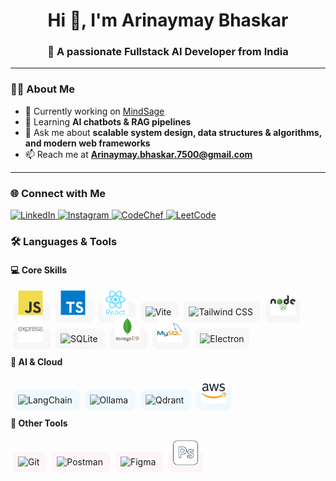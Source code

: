 <h1 align="center">Hi 👋, I'm Arinaymay Bhaskar</h1>
<h3 align="center">🚀 A passionate Fullstack AI Developer from India</h3>

---

### 👨‍💻 About Me
- 🔭 Currently working on [MindSage](https://github.com/Arinaymaybhaskar/MindSage_desktop_app)  
- 🌱 Learning **AI chatbots & RAG pipelines**  
- 💬 Ask me about **scalable system design, data structures & algorithms, and modern web frameworks**  
- 📫 Reach me at **Arinaymay.bhaskar.7500@gmail.com**

---

### 🌐 Connect with Me
<p align="left">
  <a href="https://linkedin.com/in/arinaymay" target="blank">
    <img src="https://raw.githubusercontent.com/rahuldkjain/github-profile-readme-generator/master/src/images/icons/Social/linked-in-alt.svg" alt="LinkedIn" height="30" width="40"/>
  </a>
  <a href="https://instagram.com/arinaymay" target="blank">
    <img src="https://raw.githubusercontent.com/rahuldkjain/github-profile-readme-generator/master/src/images/icons/Social/instagram.svg" alt="Instagram" height="30" width="40"/>
  </a>
  <a href="https://www.codechef.com/users/arinaymay" target="blank">
    <img src="https://cdn.jsdelivr.net/npm/simple-icons@3.1.0/icons/codechef.svg" alt="CodeChef" height="30" width="40"/>
  </a>
  <a href="https://www.leetcode.com/arinaymay" target="blank">
    <img src="https://raw.githubusercontent.com/rahuldkjain/github-profile-readme-generator/master/src/images/icons/Social/leet-code.svg" alt="LeetCode" height="30" width="40"/>
  </a>
</p>

### 🛠️ Languages & Tools

#### 💻 Core Skills
<p align="left">
  <span style="background-color:#f7f7f7; padding:8px; border-radius:8px; margin:4px;">
    <img src="https://raw.githubusercontent.com/devicons/devicon/master/icons/javascript/javascript-original.svg" alt="JavaScript" width="40" height="40"/>
  </span>
  <span style="background-color:#f7f7f7; padding:8px; border-radius:8px; margin:4px;">
    <img src="https://raw.githubusercontent.com/devicons/devicon/master/icons/typescript/typescript-original.svg" alt="TypeScript" width="40" height="40"/>
  </span>
  <span style="background-color:#f7f7f7; padding:8px; border-radius:8px; margin:4px;">
    <img src="https://raw.githubusercontent.com/devicons/devicon/master/icons/react/react-original-wordmark.svg" alt="React" width="40" height="40"/>
  </span>
  <span style="background-color:#f7f7f7; padding:8px; border-radius:8px; margin:4px;">
    <img src="https://vitejs.dev/logo.svg" alt="Vite" width="40" height="40"/>
  </span>
  <span style="background-color:#f7f7f7; padding:8px; border-radius:8px; margin:4px;">
    <img src="https://www.vectorlogo.zone/logos/tailwindcss/tailwindcss-icon.svg" alt="Tailwind CSS" width="40" height="40"/>
  </span>
  <span style="background-color:#f7f7f7; padding:8px; border-radius:8px; margin:4px;">
    <img src="https://raw.githubusercontent.com/devicons/devicon/master/icons/nodejs/nodejs-original-wordmark.svg" alt="Node.js" width="40" height="40"/>
  </span>
  <span style="background-color:#f7f7f7; padding:8px; border-radius:8px; margin:4px;">
    <img src="https://raw.githubusercontent.com/devicons/devicon/master/icons/express/express-original-wordmark.svg" alt="Express" width="40" height="40"/>
  </span>
  <span style="background-color:#f7f7f7; padding:8px; border-radius:8px; margin:4px;">
    <img src="https://www.vectorlogo.zone/logos/sqlite/sqlite-icon.svg" alt="SQLite" width="40" height="40"/>
  </span>
  <span style="background-color:#f7f7f7; padding:8px; border-radius:8px; margin:4px;">
    <img src="https://raw.githubusercontent.com/devicons/devicon/master/icons/mongodb/mongodb-original-wordmark.svg" alt="MongoDB" width="40" height="40"/>
  </span>
  <span style="background-color:#f7f7f7; padding:8px; border-radius:8px; margin:4px;">
    <img src="https://raw.githubusercontent.com/devicons/devicon/master/icons/mysql/mysql-original-wordmark.svg" alt="MySQL" width="40" height="40"/>
  </span>
  <span style="background-color:#f7f7f7; padding:8px; border-radius:8px; margin:4px;">
    <img src="https://www.vectorlogo.zone/logos/electronjs/electronjs-icon.svg" alt="Electron" width="40" height="40"/>
  </span>
</p>

#### 🤖 AI & Cloud
<p align="left">
  <span style="background-color:#f0f9ff; padding:8px; border-radius:8px; margin:4px;">
    <img src="https://avatars.githubusercontent.com/u/126733545?s=200&v=4" alt="LangChain" width="40" height="40"/>
  </span>
  <span style="background-color:#f0f9ff; padding:8px; border-radius:8px; margin:4px;">
    <img src="https://ollama.com/public/assets/c889cc0d-cb83-4c46-a98e-0d0e273151b9/42f6b28d-9117-48cd-ac0d-44baaf5c178e.png" alt="Ollama" width="40" height="40"/>
  </span>
  <span style="background-color:#f0f9ff; padding:8px; border-radius:8px; margin:4px;">
    <img src="https://qdrant.tech/img/qdrant-logo.svg" alt="Qdrant" width="100" height="40"/>
  </span>
  <span style="background-color:#f0f9ff; padding:8px; border-radius:8px; margin:4px;">
    <img src="https://raw.githubusercontent.com/devicons/devicon/master/icons/amazonwebservices/amazonwebservices-original-wordmark.svg" alt="AWS S3" width="40" height="40"/>
  </span>

</p>

#### 🎨 Other Tools
<p align="left">
  <span style="background-color:#fef6f6; padding:8px; border-radius:8px; margin:4px;">
    <img src="https://www.vectorlogo.zone/logos/git-scm/git-scm-icon.svg" alt="Git" width="40" height="40"/>
  </span>
  <span style="background-color:#fef6f6; padding:8px; border-radius:8px; margin:4px;">
    <img src="https://www.vectorlogo.zone/logos/getpostman/getpostman-icon.svg" alt="Postman" width="40" height="40"/>
  </span>
  <span style="background-color:#fef6f6; padding:8px; border-radius:8px; margin:4px;">
    <img src="https://www.vectorlogo.zone/logos/figma/figma-icon.svg" alt="Figma" width="40" height="40"/>
  </span>
  <span style="background-color:#fef6f6; padding:8px; border-radius:8px; margin:4px;">
    <img src="https://raw.githubusercontent.com/devicons/devicon/master/icons/photoshop/photoshop-line.svg" alt="Photoshop" width="40" height="40"/>
  </span>
</p>

